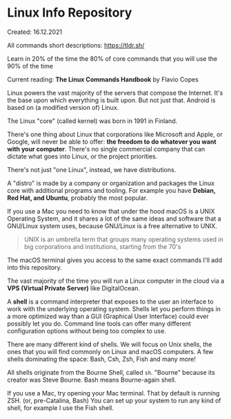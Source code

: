 
# Linux Info Repository

Created: 16.12.2021

All commands short descriptions: https://tldr.sh/

Learn in 20% of the time the 80% of core commands that you will use the 90% of the time

Current reading: **The Linux Commands Handbook** by Flavio Copes

Linux powers the vast majority of the servers that compose the Internet. It's the base upon which
everything is built upon. But not just that. Android is based on (a modified version of) Linux.

The Linux "core" (called kernel) was born in 1991 in Finland.

There's one thing about Linux that corporations like Microsoft and Apple, or Google, will never be able to
offer: **the freedom to do whatever you want with your computer**.
There's no single commercial company that can dictate what goes into Linux, or the project priorities.

There's not just "one Linux", instead, we have distributions.

A "distro" is made by a company or organization and packages the Linux core with additional programs and tooling.
For example you have **Debian, Red Hat, and Ubuntu**, probably the most popular.

If you use a Mac you need to know that under the hood macOS is a UNIX Operating System, and it
shares a lot of the same ideas and software that a GNU/Linux system uses, because GNU/Linux is a free alternative to UNIX.

> UNIX is an umbrella term that groups many operating systems used in big corporations and institutions, starting from the 70's

The macOS terminal gives you access to the same exact commands I'll add into this repository.

The vast majority of the time you will run a Linux computer in the cloud via a **VPS (Virtual Private Server)** like DigitalOcean.

A **shell** is a command interpreter that exposes to the user an interface to work with the underlying operating system.
Shells let you perform things in a more optimized way than a GUI (Graphical User Interface) could ever possibly let you do.
Command line tools can offer many different configuration options without being too complex to use.

There are many different kind of shells. We will focus on Unix shells, the ones that you will find commonly on Linux and macOS computers.
A few shells dominating the space: Bash, Csh, Zsh, Fish and many more!

All shells originate from the Bourne Shell, called `sh`. "Bourne" because its creator was Steve Bourne. Bash means Bourne-again shell.

If you use a Mac, try opening your Mac terminal. That by default is running ZSH. (or, pre-Catalina, Bash)
You can set up your system to run any kind of shell, for example I use the Fish shell.
